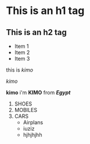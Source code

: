 # This is an h1 tag
## This is an h2 tag
* Item 1
* Item 2
* Item 3


this is *kimo*


_kimo_

**kimo**
i'm **KIMO** from ***Egypt***


1. SHOES
2. MOBILES
3. CARS
    - Airplans
    - iuziz
    - hjhjhjhh

